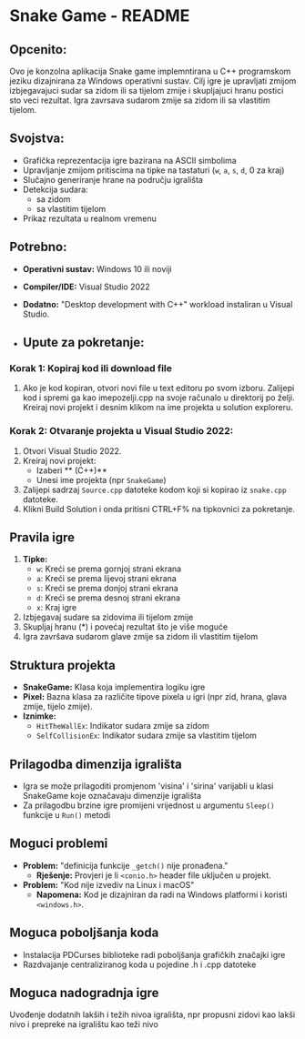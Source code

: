 # Snake Game - README

## Opcenito:
Ovo je konzolna aplikacija Snake game implemntirana u C++ programskom jeziku dizajnirana za Windows operativni sustav. 
Cilj igre je upravljati zmijom izbjegavajuci sudar sa zidom ili sa tijelom zmije i skupljajuci hranu postici sto veci rezultat.
Igra zavrsava sudarom zmije sa zidom ili sa vlastitim tijelom.

## Svojstva:
- Grafička reprezentacija igre bazirana na ASCII simbolima
- Upravljanje zmijom pritiscima na tipke na tastaturi (`w`, `a`, `s`, `d`, 0 za kraj)
- Slučajno generiranje hrane na području igrališta
- Detekcija sudara:
  - sa zidom
  - sa vlastitim tijelom
- Prikaz rezultata u realnom vremenu

## Potrebno:
- **Operativni sustav:** Windows 10 ili noviji
- **Compiler/IDE:** Visual Studio 2022
- **Dodatno:** "Desktop development with C++" workload instaliran u Visual Studio.

- ## Upute za pokretanje:

### Korak 1: Kopiraj kod ili download file
1. Ako je kod kopiran, otvori novi file u text editoru po svom izboru. Zalijepi kod i spremi ga kao imepozelji.cpp na svoje računalo u direktorij po želji.
   Kreiraj novi projekt i desnim klikom na ime projekta u solution exploreru.

### Korak 2: Otvaranje projekta u Visual Studio 2022:
1. Otvori Visual Studio 2022.
2. Kreiraj novi projekt:
   - Izaberi ** (C++)**
   - Unesi ime projekta (npr `SnakeGame`)
3. Zalijepi sadrzaj `Source.cpp` datoteke kodom koji si kopirao iz `snake.cpp` datoteke.
4. Klikni Build Solution i onda pritisni CTRL+F% na tipkovnici za pokretanje.

## Pravila igre
1. **Tipke:**
   - `w`: Kreći se prema gornjoj strani ekrana
   - `a`: Kreći se prema lijevoj strani ekrana
   - `s`: Kreći se prema donjoj strani ekrana
   - `d`: Kreći se prema desnoj strani ekrana
   - `x`: Kraj igre
2. Izbjegavaj sudare sa zidovima ili tijelom zmije
3. Skupljaj hranu (*) i povećaj rezultat što je više moguće
4. Igra završava sudarom glave zmije sa zidom ili vlastitim tijelom
## Struktura projekta
- **SnakeGame:** Klasa koja implementira logiku igre
- **Pixel:** Bazna klasa za različite tipove pixela u igri (npr zid, hrana, glava zmije, tijelo zmije).
- **Iznimke:**
  - `HitTheWallEx`: Indikator sudara zmije sa zidom
  - `SelfCollisionEx`: Indikator sudara zmije sa vlastitim tijelom

## Prilagodba dimenzija igrališta
- Igra se može prilagoditi  promjenom 'visina' i 'sirina' varijabli u klasi SnakeGame koje označavaju dimenzije igrališta
- Za prilagodbu brzine igre promijeni vrijednost u argumentu `Sleep()` funkcije u `Run()` metodi

## Moguci problemi
- **Problem:** "definicija funkcije `_getch()` nije pronađena."
  - **Rješenje:** Provjeri je li `<conio.h>` header file uključen u projekt.
- **Problem:** "Kod nije izvediv na Linux i macOS"
  - **Napomena:** Kod je dizajniran da radi na Windows platformi i koristi `<windows.h>`.

## Moguca poboljšanja koda
- Instalacija PDCurses biblioteke radi poboljšanja grafičkih značajki igre
- Razdvajanje centraliziranog koda u pojedine .h i .cpp datoteke
  
## Moguca nadogradnja igre
Uvođenje dodatnih lakših i težih nivoa igrališta, npr propusni zidovi kao lakši nivo i prepreke na igralištu kao teži nivo
